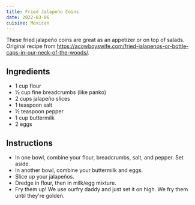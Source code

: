 ```yaml
---
title: Fried Jalapeño Coins
date: 2022-03-06
cuisine: Mexican
---
```


These fried jalapeño coins are great as an appetizer or on top of salads.
Original recipe from
https://acowboyswife.com/fried-jalapenos-or-bottle-caps-in-our-neck-of-the-woods/.

## Ingredients

- 1 cup flour
- ½ cup fine breadcrumbs (like panko)
- 2 cups jalapeño slices
- 1 teaspoon salt
- ½ teaspoon pepper
- 1 cup buttermilk
- 2 eggs

## Instructions

- In one bowl, combine your flour, breadcrumbs, salt, and pepper. Set aside.
- In another bowl, combine your buttermilk and eggs.
- Slice up your jalapeños.
- Dredge in flour, then in milk/egg mixture.
- Fry them up! We use ourfry daddy and just set it on high. We fry them until
  they're golden.
